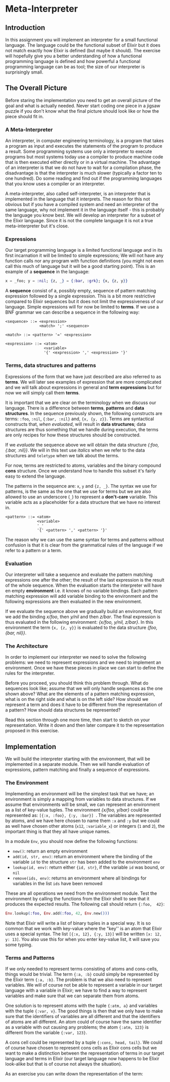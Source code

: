 # Meta-Interpreter

## Introduction

In this assignment you will implement an interpreter for a small functional language. The language could be the functional subset of Elixir but it does not match exactly how Elixir is defined \(but maybe it should\). The exercise will hopefully give you a better understanding of how a functional programming language is defined and how powerful a functional programming language can be as tool; the size of our interpreter is surprisingly small.

## The Overall Picture

Before staring the implementation you need to get an overall picture of the goal and what is actually needed. Never start coding one piece in a jigsaw puzzle if you don't know what the final picture should look like or how the piece should fit in.

### A Meta-Interpreter

An interpreter, in computer engineering terminology, is a program that takes a program as input and executes the statements of the program to produce a result. Some programming systems use only a interpreter to execute programs but most systems today use a compiler to produce machine code that is then executed either directly or in a virtual machine. The advantage of an interpreter is that we do not have to wait for a compilation phase, the disadvantage is that the interpreter is much slower \(typically a factor ten to one hundred\). Do some reading and find out if the programming languages that you know uses a compiler or an interpreter.

A meta-interpreter, also called self-interpreter, is an interpreter that is implemented in the language that it interprets. The reason for this not obvious but if you have a compiled system and need an interpreter of the same language, why not implement it in the language itself - this is probably the language you know best. We will develop an interpreter for a subset of the Elixir language. Since it is not the complete language it is not a true meta-interpreter but it's close.

### Expressions

Our target programming language is a limited functional language and in its first incarnation it will be limited to simple expressions; We will not have any function calls nor any program with function definitions \(you might not even call this much of language but it will be a good starting point\). This is an example of a **sequence** in the language:

```elixir
x = _foo; y = :nil; {z, _} = {:bar, :grk}; {x, {z, y}}
```

A **sequence** consist of a, possibly empty, sequence of pattern matching expression followed by a single expression. This is a bit more restrictive compared to Elixir sequences but it does not limit the expressiveness of our language. Simple expressions will for now be limited to **terms**. If we use a BNF grammar we can describe a sequence in the following way:

```text
<sequence> ::= <expression>
               <match> ';' <sequence>

<match> ::= <pattern> '=' <expression> 

<expression> ::= <atom>
                 <variable>
                 '{' <expression> ',' <expression> '}'
```

### Terms, data structures and patterns

Expressions of the form that we have just described are also referred to as **terms**. We will later see examples of expression that are more complicated and we will talk about expressions in general and **term expressions** but for now we will simply call them **terms**.

It is important that we are clear on the terminology when we discuss our language. There is a difference between **terms**, **patterns** and **data structures**. In the sequence previously shown, the following constructs are terms: `:foo`, `:nil`, `{:bar, :nil}` and, `{x, {y, z}}`. Terms are syntactical constructs that, _when evaluated_, will result in **data structures**; data structures are thus something that we handle during execution, the terms are only recipes for how these structures should be constructed.

If we _evaluate_ the sequence above we will obtain the data structure _{:foo, {:bar, :nil}}_. We will in this text use _italics_ when we refer to the data structures and `teletype` when we talk about the terms.

For now, terms are restricted to atoms, variables and the binary compound **cons** structure. Once we understand how to handle this subset it's fairly easy to extend the language.

The patterns in the sequence are: `x`, `y` and `{z, _}`. The syntax we use for patterns, is the same as the one that we use for terms but we are also allowed to use an underscore \(`_`\) to represent a **don't-care** variable. This variable acts as a placeholder for a data structure that we have no interest in.

```text
<pattern> ::= <atom>
              <variable>
              '_'  
              '{' <pattern> ',' <pattern> '}'
```

The reason why we can use the same syntax for terms and patterns without confusion is that it is clear from the grammatical rules of the language if we refer to a pattern or a term. 

### Evaluation

Our interpreter will take a sequence and evaluate the pattern matching expressions one after the other; the result of the last expression is the result of the whole sequence. When the evaluation starts the interpreter will have en empty **environment** i.e. it knows of no variable bindings. Each pattern matching expression will add variable binding to the environment and the following expressions are then evaluated in the new environment.

If we evaluate the sequence above we gradually build an environment, first we add the binding _x/foo_, then _y/nil_ and then _z/bar_. The final expression is thus evaluated in the following environment: _{x/foo, y/nil, z/bar}_. In this environment the term `{x, {z, y}}` is evaluated to the data structure _{foo, {bar, nil}}_.

### The Architecture

In order to implement our interpreter we need to solve the following problems: we need to represent expressions and we need to implement an environment. Once we have these pieces in place we can start to define the rules for the interpreter.

Before you proceed, you should think this problem through. What do sequences look like; assume that we will only handle sequences as the one shown above? What are the elements of a pattern matching expression, what is on the right side and what is on the left side? How should we represent a term and does it have to be different from the representation of a pattern? How should data structures be represented?

Read this section through one more time, then start to sketch on your representation. Write it down and then later compare it to the representation proposed in this exercise. 

## Implementation

We will build the interpreter starting with the environment, that will be implemented in a separate module. Then we will handle evaluation of expressions, pattern matching and finally a sequence of expressions.

### The Environment

Implementing an environment will be the simplest task that we have; an environment is simply a mapping from variables to data structures. If we assume that environments will be small, we can represent an environment as a list of key-value tuples. The environment _{x/foo, y/bar}_ could be represented as: `[{:x, :foo}, {:y, :bar}] `. The variables are represented by atoms, and we have here chosen to name them `:x` and `:y` but we could as well have chosen other atoms \(`x12`, `:variable_x`\) or integers \(`1` and `2`\), the important thing is that they all have unique names.

In a module `Env`, you should now define the following functions:

* `new()`: return an empty environment
* `add(id, str, env)`: return an environment where the binding of the variable `id` to the structure `str` has been added to the environment `env`
* `lookup(id, env)`: return either `{id, str}`, if the variable `id` was bound, or `nil`
* `remove(ids, env)`: returns an environment where all bindings for variables in the list `ids` have been removed

These are all operations we need from the environment module. Test the environment by calling the functions from the Elixir shell to see that it produces the expected results. The following call should return `{:foo,  42}`:

```elixir
Env.lookup(:foo, Env.add(:foo, 42, Env.new()))
```

Note that Elixir will write a list of binary tuples in a special way. It is so common that we work with key-value where the "key'' is an atom that Elixir uses a special syntax. The list `[{:x, 12}, {:y, 13}]` will be written `[x: 12, y: 13]`. You also use this for when you enter key-value list, it will save you some typing.

### Terms and Patterns

If we only needed to represent terms consisting of atoms and cons-cells, things would be trivial. The term `{:a, :b}` could simply be represented by the Elixir term `{:a, :b}`. The problem is that we also need to represent variables. We will of course not be able to represent a variable in our target language with a variable in Elixir; we have to find a way to represent variables and make sure that we can separate them from atoms.

One solution is to represent atoms with the tuple `{:atm, a}` and variables with the tuple `{:var, v}`. The good things is then that we only have to make sure that the identifiers of variables are all different and that the identifiers of atoms are all different. An atom could of course have the same identifier as a variable with out causing any problems; the atom `{:atm, 123}` is different from the variable `{:var, 123}`.

A cons cell could be represented by a tuple `{:cons, head, tail}`. We could of course have chosen to represent cons cells as Elixir cons cells but we want to make a distinction between the representation of terms in our target language and terms in Elixir \(our target language now happens to be Elixir look-alike but that is of course not always the situation\).

As an exercise you can write down the representation of the term:


